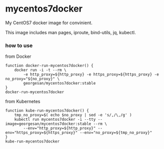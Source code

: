 # mycentos7docker

My CentOS7 docker image for convinient.

This image includes man pages, iproute, bind-utils, jq, kubectl.

### how to use

from Docker
```
function docker-run-mycentos7docker() {
    docker run -i -t --rm \
        -e http_proxy=${http_proxy} -e https_proxy=${https_proxy} -e no_proxy="${no_proxy}" \
        georgesan/mycentos7docker:stable
}
docker-run-mycentos7docker
```

from Kubernetes
```
function kube-run-mycentos7docker() {
    tmp_no_proxy=$( echo $no_proxy | sed -e 's/,/\,/g' )
    kubectl run mycentos7docker -i --tty --image=georgesan/mycentos7docker:stable --rm \
        --env="http_proxy=${http_proxy}" --env="https_proxy=${https_proxy}" --env="no_proxy=${tmp_no_proxy}"
}
kube-run-mycentos7docker
```
